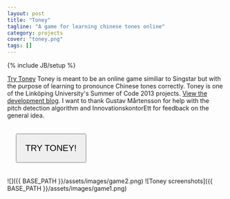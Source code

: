 ```yaml
---
layout: post
title: "Toney"
tagline: "A game for learning chinese tones online"
category: projects
cover: "toney.png"
tags: []
---
```

{% include JB/setup %}


[Try Toney](https://dl.dropboxusercontent.com/spa/0lvknhm731j9dkk/toney/public/index.html)
Toney is meant to be an online game similiar to Singstar but with the purpose of learning to pronounce Chinese tones correctly. Toney is one of the Linköping University's Summer of Code 2013 projects. [View the development blog](http://biggestt.github.io/toney/about.html). I want to thank Gustav Mårtensson for help with the pitch detection algorithm and InnovationskontorEtt for feedback on the general idea. 

<input type='button' class='btn' onclick="window.location.href='https://dl.dropboxusercontent.com/spa/0lvknhm731j9dkk/toney/public/index.html'" value="TRY TONEY!" style="font-size: 20px; margin:20px; padding: 20px"/>


![]({{ BASE_PATH }}/assets/images/game2.png)
![Toney screenshots]({{ BASE_PATH }}/assets/images/game1.png)